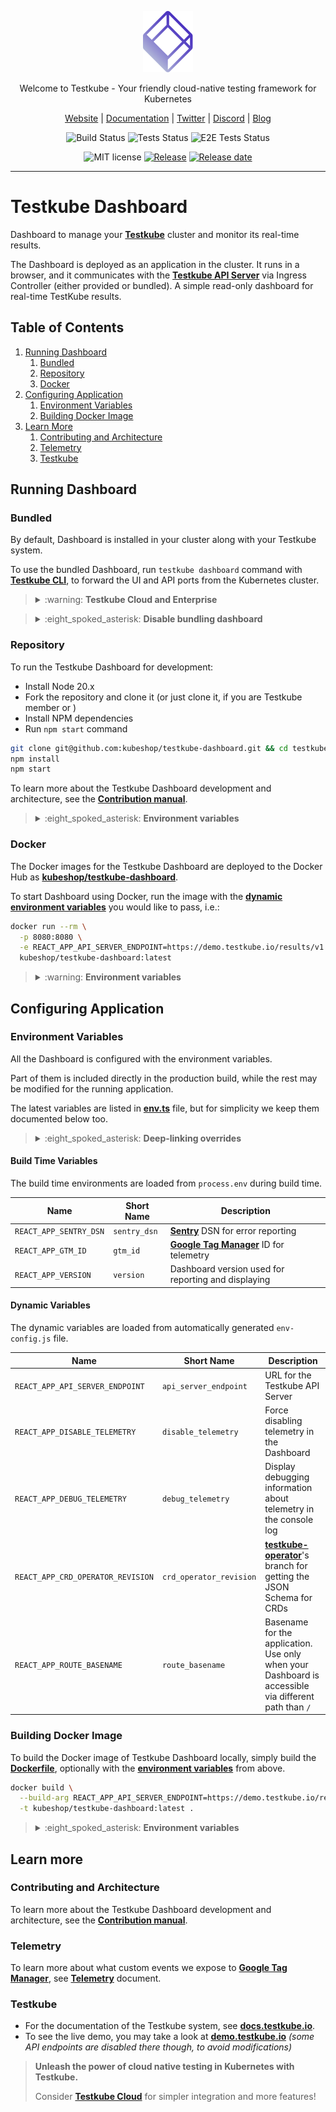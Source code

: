 <p align="center">
  <img src="docs/testkube-logo.svg" alt="Testkube Logo" width="80"/>
</p>

<p align="center">
  Welcome to Testkube - Your friendly cloud-native testing framework for Kubernetes
</p>

<p align="center">
  <a href="https://testkube.io">Website</a> |
  <a href="https://kubeshop.github.io/testkube">Documentation</a> |
  <a href="https://twitter.com/testkube_io">Twitter</a> |
  <a href="https://discord.gg/hfq44wtR6Q">Discord</a> |
  <a href="https://kubeshop.io/category/testkube">Blog</a>
</p>

<p align="center">
  <img title="Build Status" src="https://github.com/kubeshop/testkube-dashboard/actions/workflows/build.yml/badge.svg?event=push"/>
  <img title="Tests Status" src="https://github.com/kubeshop/testkube-dashboard/actions/workflows/test.yml/badge.svg?event=push"/>
  <img title="E2E Tests Status" src="https://github.com/kubeshop/testkube-dashboard/actions/workflows/pr_checks.yml/badge.svg?event=push"/>
</p>

<p align="center">
  <img title="MIT license" src="https://img.shields.io/badge/License-MIT-yellow.svg"/>
  <a href="https://github.com/kubeshop/testkube-dashboard/releases"><img title="Release" src="https://img.shields.io/github/v/release/kubeshop/testkube-dashboard"/></a>
  <a href="https://github.com/kubeshop/testkube-dashboard/releases"><img title="Release date" src="https://img.shields.io/github/release-date/kubeshop/testkube-dashboard"/></a>
</p>

<hr>

# Testkube Dashboard

Dashboard to manage your [**Testkube**](https://testkube.io) cluster and monitor its real-time results.

The Dashboard is deployed as an application in the cluster.
It runs in a browser, and it communicates with the [**Testkube API Server**](https://github.com/kubeshop/testkube) via Ingress Controller (either provided or bundled).
A simple read-only dashboard for real-time TestKube results.

## Table of Contents

1. [Running Dashboard](#running-dashboard)
   1. [Bundled](#bundled) 
   2. [Repository](#repository)
   3. [Docker](#docker)
2. [Configuring Application](#configuring-application)
   1. [Environment Variables](#environment-variables)
   2. [Building Docker Image](#building-docker-image)
3. [Learn More](#learn-more)
   1. [Contributing and Architecture](#contributing-and-architecture)
   2. [Telemetry](#telemetry)
   3. [Testkube](#testkube)

## Running Dashboard

### Bundled

By default, Dashboard is installed in your cluster along with your Testkube system.

To use the bundled Dashboard, run `testkube dashboard` command with [**Testkube CLI**](https://docs.testkube.io/articles/install-cli/),
to forward the UI and API ports from the Kubernetes cluster.

> <details>
> <summary>:warning: <strong>Testkube Cloud and Enterprise</strong></summary>
> <br>
> 
> This Dashboard works only for the Testkube Open Source installations.
> To manage the Testkube in Enterprise or Cloud offering, use their corresponding dashboards:
> * [**cloud.testkube.io**](https://cloud.testkube.io?utm_source=github-dashboard) for Testkube Cloud
> * Your Enterprise URL for Testkube Enterprise
> </details>

> <details>
> <summary>:eight_spoked_asterisk: <strong>Disable bundling dashboard</strong></summary>
> <br>
> 
> To disable Dashboard installation with the Testkube system, you may use `testkube-dashboard.enabled=false` value in the [**Helm chart**](https://github.com/kubeshop/helm-charts/tree/main/charts/testkube).
> </details>

### Repository

To run the Testkube Dashboard for development:
* Install Node 20.x
* Fork the repository and clone it (or just clone it, if you are Testkube member or )
* Install NPM dependencies
* Run `npm start` command

```bash
git clone git@github.com:kubeshop/testkube-dashboard.git && cd testkube-dashboard
npm install
npm start
```

To learn more about the Testkube Dashboard development and architecture, see the [**Contribution manual**](CONTRIBUTING.md).

> <details>
> <summary>:eight_spoked_asterisk: <strong>Environment variables</strong></summary>
> <br>
> 
> To configure your [**environment variables**](#environment-variables), either:
> * create `.env` file in the repository, or
> * export the environment variables globally
> 
> You may use both [**build time**](#build-time-variables) and [**dynamic variables**](#dynamic-variables) here.
>
> Please note, that you may want to use [**Create React App's varisbles**](https://create-react-app.dev/docs/advanced-configuration/) too,
> i.e. `BROWSER=none` to avoid opening the browser.
> </details>

### Docker

The Docker images for the Testkube Dashboard are deployed to the Docker Hub as [**kubeshop/testkube-dashboard**](https://hub.docker.com/r/kubeshop/testkube-dashboard).

To start Dashboard using Docker, run the image with the [**dynamic environment variables**](#dynamic-variables) you would like to pass, i.e.:

```bash
docker run --rm \
  -p 8080:8080 \
  -e REACT_APP_API_SERVER_ENDPOINT=https://demo.testkube.io/results/v1 \
  kubeshop/testkube-dashboard:latest
```

> <details>
> <summary>:warning: <strong>Environment variables</strong></summary>
> <br>
> 
> To override the [**build time environment variables**](#build-time-variables) too, you need to [**build the Docker image**](#building-docker-image) on your own.
> </details>

## Configuring Application

### Environment Variables

All the Dashboard is configured with the environment variables.

Part of them is included directly in the production build,
while the rest may be modified for the running application.

The latest variables are listed in [**env.ts**](packages/web/src/env.ts) file,
but for simplicity we keep them documented below too.

> <details>
> <summary>:eight_spoked_asterisk: <strong>Deep-linking overrides</strong></summary>
> <br>
> 
> You may temporarily override the variables in the running application using the query string.
> The Dashboard seeks for query params starting with `~` and try to override any matching known variable.
>
> The query param name should be a variable name,
> but for simplicity it may omit `REACT_APP_` prefix and is case-insensitive.
> Short name from the tables above may be used.
> 
> As an example, to change the API endpoint, you may use `https://demo.testkube.io?~api_server_endpoint=http://localhost:8088`.
> </details>

#### Build Time Variables

The build time environments are loaded from `process.env` during build time.

| Name                   | Short Name   | Description                                                               |
|------------------------|--------------|---------------------------------------------------------------------------|
| `REACT_APP_SENTRY_DSN` | `sentry_dsn` | [**Sentry**](https://sentry.io/) DSN for error reporting                  |
| `REACT_APP_GTM_ID`     | `gtm_id`     | [**Google Tag Manager**](https://tagmanager.google.com/) ID for telemetry |
| `REACT_APP_VERSION`    | `version`    | Dashboard version used for reporting and displaying                       |

#### Dynamic Variables

The dynamic variables are loaded from automatically generated `env-config.js` file.

| Name                              | Short Name              | Description                                                                                                                               |
|-----------------------------------|-------------------------|-------------------------------------------------------------------------------------------------------------------------------------------|
| `REACT_APP_API_SERVER_ENDPOINT`   | `api_server_endpoint`   | URL for the Testkube API Server                                                                                                           |
| `REACT_APP_DISABLE_TELEMETRY`     | `disable_telemetry`     | Force disabling telemetry in the Dashboard                                                                                                |
| `REACT_APP_DEBUG_TELEMETRY`       | `debug_telemetry`       | Display debugging information about telemetry in the console log                                                                          |
| `REACT_APP_CRD_OPERATOR_REVISION` | `crd_operator_revision` | [**testkube-operator**](https://github.com/kubeshop/testkube-operator/tree/main/config/crd)'s branch for getting the JSON Schema for CRDs |
| `REACT_APP_ROUTE_BASENAME`        | `route_basename`        | Basename for the application. Use only when your Dashboard is accessible via different path than `/`                                      |

### Building Docker Image

To build the Docker image of Testkube Dashboard locally,
simply build the [**Dockerfile**](Dockerfile), optionally with the [**environment variables**](#environment-variables) from above.

```bash
docker build \
  --build-arg REACT_APP_API_SERVER_ENDPOINT=https://demo.testkube.io/results/v1 \
  -t kubeshop/testkube-dashboard:latest .
```

> <details>
> <summary>:eight_spoked_asterisk: <strong>Environment variables</strong></summary>
> <br>
> 
> When you are building images with `docker build`, you may either both set the [**build time variables**](#build-time-variables),
> and set defaults for the [**dynamic variables**](#dynamic-variables).
> </details>

## Learn more

### Contributing and Architecture

To learn more about the Testkube Dashboard development and architecture, see the [**Contribution manual**](CONTRIBUTING.md).

### Telemetry

To learn more about what custom events we expose to [**Google Tag Manager**](https://tagmanager.google.com/),
see [**Telemetry**](telemetry.md) document.

### Testkube

* For the documentation of the Testkube system, see [**docs.testkube.io**](https://docs.testkube.io).
* To see the live demo, you may take a look at [**demo.testkube.io**](https://demo.testkube.io) *(some API endpoints are disabled there though, to avoid modifications)*

> **Unleash the power of cloud native testing in Kubernetes with Testkube.**
>
> Consider [**Testkube Cloud**](https://cloud.testkube.io?utm_source=github-dashboard) for simpler integration and more features!
